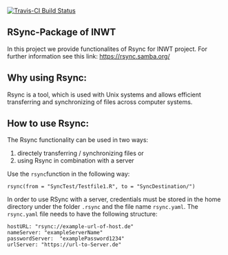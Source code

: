 [![Travis-CI Build Status](https://travis-ci.org//INWTlab/rsync.svg?branch=master)](https://travis-ci.org/INWTlab/rsync)


## RSync-Package of INWT

In this project we provide functionalites of Rsync for INWT project.
For further information see this link: https://rsync.samba.org/

## Why using Rsync:

Rsync is a tool, which is used with Unix systems and allows efficient transferring and synchronizing of files across computer systems. 


## How to use Rsync:

The Rsync functionality can be used in two ways: 
1) directely transferring / synchronizing files or 
2) using Rsync in combination with a server

Use the `rsync`function in the following way: 

```
rsync(from = "SyncTest/Testfile1.R", to = "SyncDestination/")
```

In order to use RSync with a server, credentials must be stored in the home directory under the folder `.rsync` and the file name `rsync.yaml`.
The `rsync.yaml` file needs to have the following structure:

```
hostURL: "rsync://example-url-of-host.de"
nameServer: "exampleServerName"
passwordServer:  "examplePassword1234"
urlServer: "https://url-to-Server.de"
```








